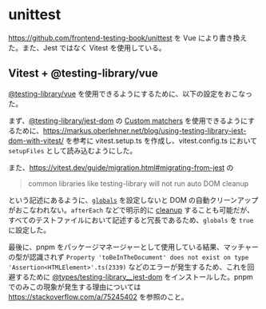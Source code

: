 # unittest

https://github.com/frontend-testing-book/unittest を Vue により書き換えた。また、Jest ではなく Vitest を使用している。

## Vitest + @testing-library/vue

[@testing-library/vue](https://github.com/testing-library/vue-testing-library) を使用できるようにするために、以下の設定をおこなった。

まず、[@testing-library/jest-dom](https://github.com/testing-library/jest-dom) の [Custom matchers](https://github.com/testing-library/jest-dom#custom-matchers) を使用できるようにするために、https://markus.oberlehner.net/blog/using-testing-library-jest-dom-with-vitest/ を参考に vitest.setup.ts を作成し、vitest.config.ts において `setupFiles` として読み込むようにした。

また、https://vitest.dev/guide/migration.html#migrating-from-jest の

> common libraries like testing-library will not run auto DOM cleanup

という記述にあるように、[`globals`](https://vitest.dev/config/#globals) を設定しないと DOM の自動クリーンアップがおこなわれない。`afterEach` などで明示的に [cleanup](https://testing-library.com/docs/vue-testing-library/api#cleanup) することも可能だが、すべてのテストファイルにおいて記述すると冗長であるため、`globals` を `true` に設定した。

最後に、pnpm をパッケージマネージャーとして使用している結果、マッチャーの型が認識されず `Property 'toBeInTheDocument' does not exist on type 'Assertion<HTMLElement>'.ts(2339)` などのエラーが発生するため、これを回避するために [@types/testing-library__jest-dom](https://www.npmjs.com/package/@types/testing-library__jest-dom) をインストールした。pnpm でのみこの現象が発生する理由については https://stackoverflow.com/a/75245402 を参照のこと。
